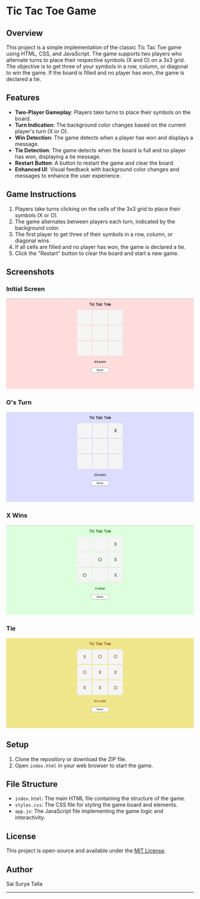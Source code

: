 # Tic Tac Toe Game

## Overview

This project is a simple implementation of the classic Tic Tac Toe game using HTML, CSS, and JavaScript. The game supports two players who alternate turns to place their respective symbols (X and O) on a 3x3 grid. The objective is to get three of your symbols in a row, column, or diagonal to win the game. If the board is filled and no player has won, the game is declared a tie.

## Features

- **Two-Player Gameplay**: Players take turns to place their symbols on the board.
- **Turn Indication**: The background color changes based on the current player's turn (X or O).
- **Win Detection**: The game detects when a player has won and displays a message.
- **Tie Detection**: The game detects when the board is full and no player has won, displaying a tie message.
- **Restart Button**: A button to restart the game and clear the board.
- **Enhanced UI**: Visual feedback with background color changes and messages to enhance the user experience.

## Game Instructions

1. Players take turns clicking on the cells of the 3x3 grid to place their symbols (X or O).
2. The game alternates between players each turn, indicated by the background color.
3. The first player to get three of their symbols in a row, column, or diagonal wins.
4. If all cells are filled and no player has won, the game is declared a tie.
5. Click the "Restart" button to clear the board and start a new game.

## Screenshots

### Initial Screen
![Initial Screen - X's Turn](screenshots/initial.png)

<!-- ### X's Turn
![X's Turn](screenshots/x_turn.png) -->

### O's Turn
![O's Turn](screenshots/o_turn.png)

### X Wins
![X Wins](screenshots/x_wins.png)

### Tie
![Tie](screenshots/tie.png)

## Setup

1. Clone the repository or download the ZIP file.
2. Open `index.html` in your web browser to start the game.

## File Structure

- `index.html`: The main HTML file containing the structure of the game.
- `styles.css`: The CSS file for styling the game board and elements.
- `app.js`: The JavaScript file implementing the game logic and interactivity.

## License

This project is open-source and available under the [MIT License](LICENSE).

## Author

Sai Surya Talla

---